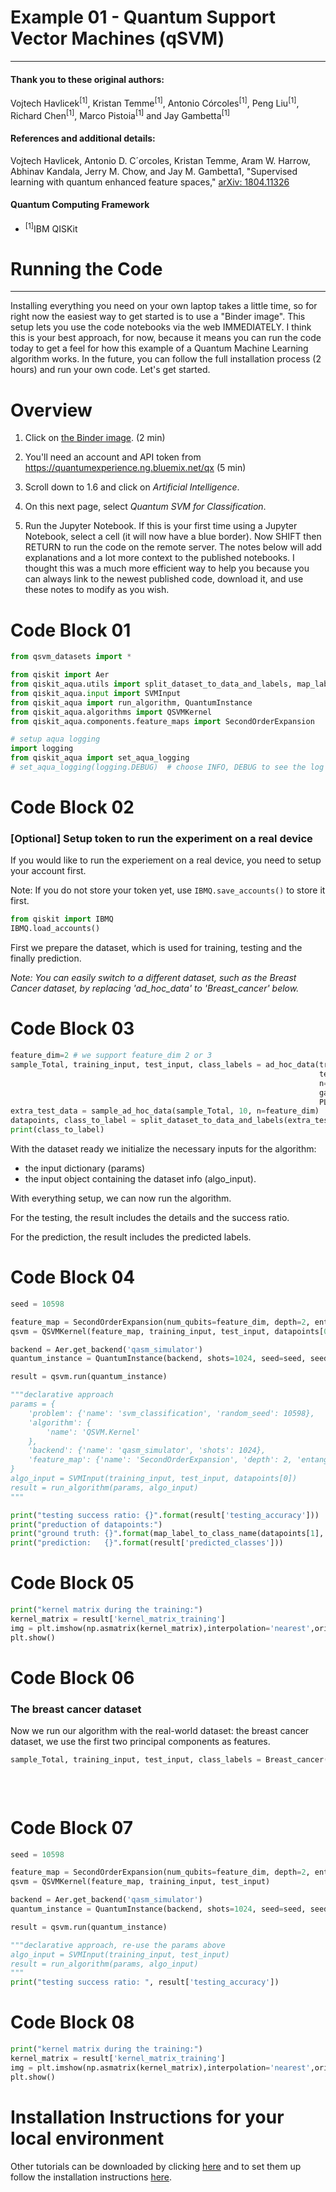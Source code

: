 
# Example 01 - Quantum Support Vector Machines (qSVM)


***
#### Thank you to these original authors:
Vojtech Havlicek<sup>[1]</sup>, Kristan Temme<sup>[1]</sup>, Antonio Córcoles<sup>[1]</sup>, Peng Liu<sup>[1]</sup>, Richard Chen<sup>[1]</sup>, Marco Pistoia<sup>[1]</sup> and Jay Gambetta<sup>[1]</sup>

#### References and additional details:

Vojtech Havlicek, Antonio D. C´orcoles, Kristan Temme, Aram W. Harrow, Abhinav Kandala, Jerry M. Chow, and Jay M. Gambetta1, "Supervised learning with quantum enhanced feature spaces," [arXiv: 1804.11326](https://arxiv.org/pdf/1804.11326.pdf)


#### Quantum Computing Framework
- <sup>[1]</sup>IBM QISKit


# Running the Code

***

Installing everything you need on your own laptop takes a little time, so for right now the easiest way to get started is to use a "Binder image".  This setup lets you use the code notebooks via the web IMMEDIATELY. I think this is your best approach, for now, because it means you can run the code today to get a feel for how this example of a Quantum Machine Learning algorithm works. In the future, you can follow the full installation process (2 hours) and run your own code. Let's get started. 

# Overview

1) Click on [the Binder image](https://mybinder.org/v2/gh/qiskit/qiskit-tutorials/master?filepath=index.ipynb).  (2 min)

2) You'll need an account and API token from https://quantumexperience.ng.bluemix.net/qx (5 min)

3) Scroll down to 1.6 and click on *Artificial Intelligence*.

4) On this next page, select *Quantum SVM for Classification*.

3) Run the Jupyter Notebook. If this is your first time using a Jupyter Notebook, select a cell (it will now have a blue border).  Now SHIFT then RETURN to run the code on the remote server.  The notes below will add explanations and a lot more context to the published notebooks. I thought this was a much more efficient way to help you because you can always link to the newest published code, download it, and use these notes to modify as you wish.  



# Code Block 01


```python
from qsvm_datasets import *

from qiskit import Aer
from qiskit_aqua.utils import split_dataset_to_data_and_labels, map_label_to_class_name
from qiskit_aqua.input import SVMInput
from qiskit_aqua import run_algorithm, QuantumInstance
from qiskit_aqua.algorithms import QSVMKernel
from qiskit_aqua.components.feature_maps import SecondOrderExpansion

# setup aqua logging
import logging
from qiskit_aqua import set_aqua_logging
# set_aqua_logging(logging.DEBUG)  # choose INFO, DEBUG to see the log
```

# Code Block 02

### [Optional] Setup token to run the experiment on a real device
If you would like to run the experiement on a real device, you need to setup your account first.

Note: If you do not store your token yet, use `IBMQ.save_accounts()` to store it first.


```python
from qiskit import IBMQ
IBMQ.load_accounts()
```

First we prepare the dataset, which is used for training, testing and the finally prediction.

*Note: You can easily switch to a different dataset, such as the Breast Cancer dataset, by replacing 'ad_hoc_data' to 'Breast_cancer' below.*

# Code Block 03


```python
feature_dim=2 # we support feature_dim 2 or 3
sample_Total, training_input, test_input, class_labels = ad_hoc_data(training_size=20, 
                                                                     test_size=10, 
                                                                     n=feature_dim, 
                                                                     gap=0.3, 
                                                                     PLOT_DATA=True)
extra_test_data = sample_ad_hoc_data(sample_Total, 10, n=feature_dim)
datapoints, class_to_label = split_dataset_to_data_and_labels(extra_test_data)
print(class_to_label)
```

With the dataset ready we initialize the necessary inputs for the algorithm:
- the input dictionary (params) 
- the input object containing the dataset info (algo_input).

With everything setup, we can now run the algorithm.

For the testing, the result includes the details and the success ratio.

For the prediction, the result includes the predicted labels. 

# Code Block 04


```python
seed = 10598

feature_map = SecondOrderExpansion(num_qubits=feature_dim, depth=2, entanglement='linear')
qsvm = QSVMKernel(feature_map, training_input, test_input, datapoints[0])

backend = Aer.get_backend('qasm_simulator')
quantum_instance = QuantumInstance(backend, shots=1024, seed=seed, seed_mapper=seed)

result = qsvm.run(quantum_instance)

"""declarative approach
params = {
    'problem': {'name': 'svm_classification', 'random_seed': 10598},
    'algorithm': {
        'name': 'QSVM.Kernel'
    },
    'backend': {'name': 'qasm_simulator', 'shots': 1024},
    'feature_map': {'name': 'SecondOrderExpansion', 'depth': 2, 'entanglement': 'linear'}
}
algo_input = SVMInput(training_input, test_input, datapoints[0])
result = run_algorithm(params, algo_input)
"""

print("testing success ratio: {}".format(result['testing_accuracy']))
print("preduction of datapoints:")
print("ground truth: {}".format(map_label_to_class_name(datapoints[1], qsvm.label_to_class)))
print("prediction:   {}".format(result['predicted_classes']))
```

# Code Block 05


```python
print("kernel matrix during the training:")
kernel_matrix = result['kernel_matrix_training']
img = plt.imshow(np.asmatrix(kernel_matrix),interpolation='nearest',origin='upper',cmap='bone_r')
plt.show()
```

# Code Block 06

### The breast cancer dataset
Now we run our algorithm with the real-world dataset: the breast cancer dataset, we use the first two principal components as features.


```python
sample_Total, training_input, test_input, class_labels = Breast_cancer(training_size=20,
                                                                       test_size=10,
                                                                       n=2,
                                                                       PLOT_DATA=True)
```

# Code Block 07


```python
seed = 10598

feature_map = SecondOrderExpansion(num_qubits=feature_dim, depth=2, entanglement='linear')
qsvm = QSVMKernel(feature_map, training_input, test_input)

backend = Aer.get_backend('qasm_simulator')
quantum_instance = QuantumInstance(backend, shots=1024, seed=seed, seed_mapper=seed)

result = qsvm.run(quantum_instance)

"""declarative approach, re-use the params above
algo_input = SVMInput(training_input, test_input)
result = run_algorithm(params, algo_input)
"""
print("testing success ratio: ", result['testing_accuracy'])
```

# Code Block 08


```python
print("kernel matrix during the training:")
kernel_matrix = result['kernel_matrix_training']
img = plt.imshow(np.asmatrix(kernel_matrix),interpolation='nearest',origin='upper',cmap='bone_r')
plt.show()
```

# Installation Instructions for your local environment
Other tutorials can be downloaded by clicking [here](https://github.com/Qiskit/qiskit-tutorials/archive/master.zip) and to set them up follow the installation instructions [here](https://github.com/Qiskit/qiskit-tutorial/blob/master/INSTALL.md).
